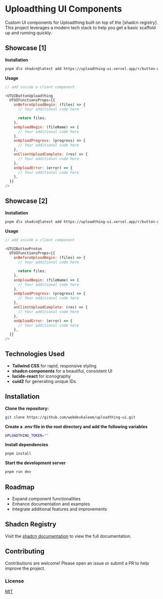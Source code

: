 # Uploadthing UI Components

Custom UI components for Uploadthing built on top of the [shadcn registry]. This project leverages a modern tech stack to help you get a basic scaffold up and running quickly.

## Showcase [1]
**Installation**
```bash
pnpm dlx shadcn@latest add https://uploadthing-ui.vercel.app/r/button-uploadthing.json
```
**Usage**
```javascript
// add inside a client component

<UTUIButtonUploadthing
  UTUIFunctionsProps={{
    onBeforeUploadBegin: (files) => {
      // Your additional code here

      return files;
    },
    onUploadBegin: (fileName) => {
      // Your additional code here
    },
    onUploadProgress: (progress) => {
      // Your additional code here
    },
    onClientUploadComplete: (res) => {
      // Your additional code here
    },
    onUploadError: (error) => {
      // Your additional code here
    },
  }}
/>
```

## Showcase [2]
**Installation**
```bash
pnpm dlx shadcn@latest add https://uploadthing-ui.vercel.app/r/button-generic-drive.json
```
**Usage**
```javascript
// add inside a client component

<UTUIButtonProton
  UTUIFunctionsProps={{
    onBeforeUploadBegin: (files) => {
      // Your additional code here

      return files;
    },
    onUploadBegin: (fileName) => {
      // Your additional code here
    },
    onUploadProgress: (progress) => {
      // Your additional code here
    },
    onClientUploadComplete: (res) => {
      // Your additional code here
    },
    onUploadError: (error) => {
      // Your additional code here
    },
  }}
/>
```

## Technologies Used

- **Tailwind CSS** for rapid, responsive styling
- **shadcn components** for a beautiful, consistent UI
- **lucide-react** for iconography
- **cuid2** for generating unique IDs

## Installation

**Clone the repository:**
```bash
git clone https://github.com/webdevkaleem/uploadthing-ui.git
```
**Create a .env file in the root directory and add the following variables**
```bash
UPLOADTHING_TOKEN=""
```
**Install dependencies**
```bash
pnpm install
```
**Start the development server**
```bash
pnpm run dev
```

## Roadmap
- Expand component functionalities
- Enhance documentation and examples
- Integrate additional features and improvements

## Shadcn Registry
Visit the [shadcn documentation](https://ui.shadcn.com/docs/registry) to view the full documentation.

## Contributing
Contributions are welcome! Please open an issue or submit a PR to help improve the project.

### License
[MIT](https://choosealicense.com/licenses/mit/)
